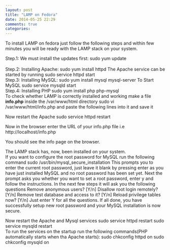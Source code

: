 ```yaml
---
layout: post
title: "LAMP on Fedora"
date: 2014-05-25 22:29
comments: true
categories: 
---
```

To install LAMP on fedora just follow the following steps and within few minutes you will be ready with the LAMP stack on your system.

Step.1: We must install the updates first:
	sudo yum update
<br>	
Step.2: Installing Apache:
	sudo yum install httpd
The Apache service can be started by running
	sudo service httpd start
<br>
Step.3: Installing MySQL:
	sudo yum install mysql mysql-server
To Start MySQL
	sudo service mysqld start
<br>
Step.4: Installing PHP
	sudo yum install php php-mysql
<br>
To check whether LAMP is correctly installed and working make a file <strong>info.php</strong> inside the /var/www/html directory
	sudo vi /var/www/html/info.php
and paste the following lines into it and save it
	<?php
	phpinfo();
	?>

Now restart the Apache
	sudo service httpd restart
	
Now in the browser enter the URL of your info.php file i.e 
	http://localhost/info.php

You should see the info page on the browser.

The LAMP stack has, now, been installed on your system.
<br>
If you want to configure the root password for MySQL run the following command
	sudo /usr/bin/mysql_secure_installation
This prompts you to enter the current root password, just leave it blank by pressing enter as you have just installed MySQL and no root password has been set yet.
Next the prompt asks you whether you want to set a root password, enter y and follow the instructions.
In the next few steps it will ask you the following questions
	Remove anonymous users? [Y/n]
	Disallow root login remotely? [Y/n]
	Remove test database and access to it? [Y/n]
	Reload privilege tables now? [Y/n]
Just enter Y for all the questions.
If all done, you have successfully setup new root password and your MySQL installation is now secure.

Now restart the Apache and Mysql services
	sudo service httpd restart
	sudo service mysqld restart
<br>
To run the services on the startup run the following commands(PHP automatically starts when tha Apache starts):
	sudo chkconfig httpd on
	sudo chkconfig mysqld on

